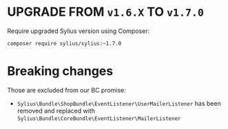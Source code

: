# UPGRADE FROM `v1.6.X` TO `v1.7.0`

Require upgraded Sylius version using Composer:

```bash
composer require sylius/sylius:~1.7.0
```

# Breaking changes

Those are excluded from our BC promise:

- `Sylius\Bundle\ShopBundle\EventListener\UserMailerListener` has been removed and replaced with `Sylius\Bundle\CoreBundle\EventListener\MailerListener`
